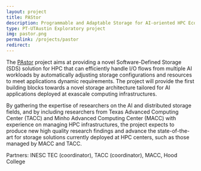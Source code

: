 ```yaml
---
layout: project
title: PAStor
description: Programmable and Adaptable Storage for AI-oriented HPC Ecosystems.
type: PT-UTAustin Exploratory project 
img: pastor.png
permalink: /projects/pastor
redirect: 
---
```


The [PAstor]() project aims at providing a novel Software-Defined Storage (SDS) solution for HPC that can efficiently handle I/O flows from multiple AI workloads by automatically adjusting storage configurations and resources to meet applications dynamic requirements. The project will provide the first building blocks towards a novel storage architecture tailored for AI applications deployed at exascale computing infrastructures.

By gathering the expertise of researchers on the AI and distributed storage fields, and by including researchers from Texas Advanced Computing Center (TACC) and Minho Advanced Computing Center (MACC) with experience on managing HPC infrastructures, the project expects to produce new high quality research findings and advance the state-of-the-art for storage solutions currently deployed at HPC centers, such as those managed by MACC and TACC. 


Partners: INESC TEC (coordinator), TACC (coordinator), MACC, Hood College


